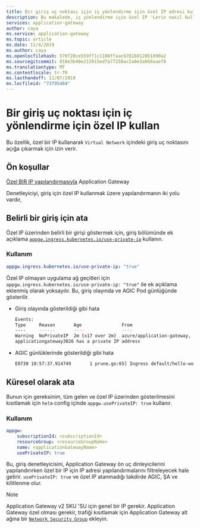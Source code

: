 ```yaml
---
title: Bir giriş uç noktası için iç yönlendirme için özel IP adresi kullan
description: Bu makalede, iç yönlendirme için özel IP 'Lerin nasıl kullanılacağı ve bu nedenle bir küme içindeki giriş uç noktasının, VNet 'in geri kalanına nasıl yapılacağı hakkında bilgi sağlanır.
services: application-gateway
author: caya
ms.service: application-gateway
ms.topic: article
ms.date: 11/4/2019
ms.author: caya
ms.openlocfilehash: 570f28ce559ff1c1180ffaacb781b9120b1890a2
ms.sourcegitcommit: 018e3b40e212915ed7a77258ac2a8e3a660aaef8
ms.translationtype: MT
ms.contentlocale: tr-TR
ms.lasthandoff: 11/07/2019
ms.locfileid: "73795484"
---
```

# <a name="use-private-ip-for-internal-routing-for-an-ingress-endpoint"></a>Bir giriş uç noktası için iç yönlendirme için özel IP kullan 

Bu özellik, özel bir IP kullanarak `Virtual Network` içindeki giriş uç noktasını açığa çıkarmak için izin verir.

## <a name="pre-requisites"></a>Ön koşullar  
[Özel BIR IP yapılandırmasıyla](https://docs.microsoft.com/azure/application-gateway/configure-application-gateway-with-private-frontend-ip) Application Gateway

Denetleyiciyi, giriş için özel IP kullanmak üzere yapılandırmanın iki yolu vardır,

## <a name="assign-to-a-particular-ingress"></a>Belirli bir giriş için ata
Özel IP üzerinden belirli bir girişi göstermek için, giriş bölümünde ek açıklama [`appgw.ingress.kubernetes.io/use-private-ip`](./ingress-controller-annotations.md#use-private-ip) kullanın.

### <a name="usage"></a>Kullanım
```yaml
appgw.ingress.kubernetes.io/use-private-ip: "true"
```

Özel IP olmayan uygulama ağ geçitleri için `appgw.ingress.kubernetes.io/use-private-ip: "true"` ile ek açıklama eklenmiş olarak yoksayılır. Bu, giriş olayında ve AGIC Pod günlüğünde gösterilir.

* Giriş olayında gösterildiği gibi hata

    ```bash
    Events:
    Type     Reason       Age               From                                                                     Message
    ----     ------       ----              ----                                                                     -------
    Warning  NoPrivateIP  2m (x17 over 2m)  azure/application-gateway, prod-ingress-azure-5c9b6fcd4-bctcb  Ingress default/hello-world-ingress requires Application Gateway 
    applicationgateway3026 has a private IP address
    ```

* AGIC günlüklerinde gösterildiği gibi hata

    ```bash
    E0730 18:57:37.914749       1 prune.go:65] Ingress default/hello-world-ingress requires Application Gateway applicationgateway3026 has a private IP address
    ```


## <a name="assign-globally"></a>Küresel olarak ata
Bunun için gereksinim, tüm gelen ve özel IP üzerinden gösterilmesini kısıtlamak için `helm` config içinde `appgw.usePrivateIP: true` kullanır.

### <a name="usage"></a>Kullanım
```yaml
appgw:
    subscriptionId: <subscriptionId>
    resourceGroup: <resourceGroupName>
    name: <applicationGatewayName>
    usePrivateIP: true
```

Bu, giriş denetleyicisini, Application Gateway ön uç dinleyicilerini yapılandırırken özel bir IP için IP adresi yapılandırmalarını filtreleyecek hale getirir.
`usePrivateIP: true` ve özel IP atanmadığı takdirde AGIC, ŞA ve kilitlenme olur.

> [!NOTE]
> Application Gateway v2 SKU 'SU için genel bir IP gerekir. Application Gateway özel olması gerekir, trafiği kısıtlamak için Application Gateway alt ağına bir [`Network Security Group`](https://docs.microsoft.com/azure/virtual-network/security-overview) ekleyin.
